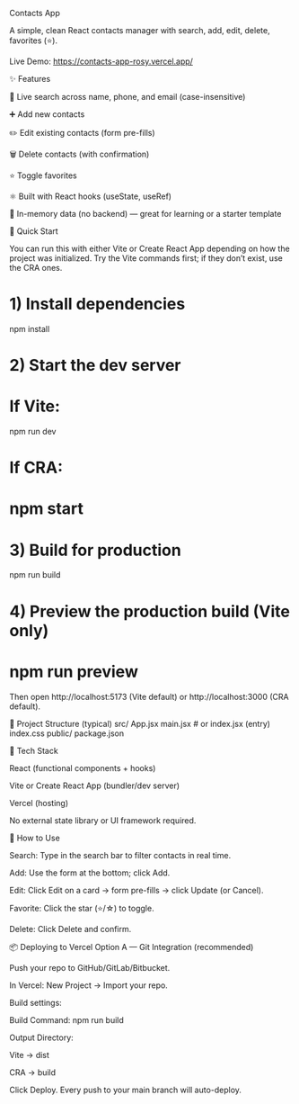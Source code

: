 Contacts App

A simple, clean React contacts manager with search, add, edit, delete, favorites (⭐).

Live Demo: https://contacts-app-rosy.vercel.app/

✨ Features

🔎 Live search across name, phone, and email (case-insensitive)

➕ Add new contacts

✏️ Edit existing contacts (form pre-fills)

🗑️ Delete contacts (with confirmation)

⭐ Toggle favorites

⚛️ Built with React hooks (useState, useRef)

🧠 In-memory data (no backend) — great for learning or a starter template

🚀 Quick Start

You can run this with either Vite or Create React App depending on how the project was initialized. Try the Vite commands first; if they don’t exist, use the CRA ones.

# 1) Install dependencies
npm install

# 2) Start the dev server
# If Vite:
npm run dev
# If CRA:
# npm start

# 3) Build for production
npm run build

# 4) Preview the production build (Vite only)
# npm run preview


Then open http://localhost:5173
 (Vite default) or http://localhost:3000
 (CRA default).

🧱 Project Structure (typical)
src/
  App.jsx
  main.jsx             # or index.jsx (entry)
  index.css
public/
package.json

🧩 Tech Stack

React (functional components + hooks)

Vite or Create React App (bundler/dev server)

Vercel (hosting)

No external state library or UI framework required.

🧭 How to Use

Search: Type in the search bar to filter contacts in real time.

Add: Use the form at the bottom; click Add.

Edit: Click Edit on a card → form pre-fills → click Update (or Cancel).

Favorite: Click the star (⭐/☆) to toggle.

Delete: Click Delete and confirm.

📦 Deploying to Vercel
Option A — Git Integration (recommended)

Push your repo to GitHub/GitLab/Bitbucket.

In Vercel: New Project → Import your repo.

Build settings:

Build Command: npm run build

Output Directory:

Vite → dist

CRA → build

Click Deploy. Every push to your main branch will auto-deploy.
